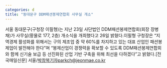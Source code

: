 ```yaml
---
categories: d
title: "동대문구 DDM패션봉제연합회 사무실 개소"
---
```

서울 동대문구(구청장 이필형)는 지난 23일 사단법인 DDM패션봉제연합회(회장 장병채)가 사무실(황물로 177, 2층) 개소식을 개최했다고 26일 밝혔다.이필형 구청장은 “지역경제 활성화를 위해서는 구의 제조업 중 약 60%를 차지하고 있는 대표 산업인 패션봉제업이 발전해야 한다”며 “봉제산업이 경쟁력을 확보할 수 있도록 DDM패션봉제연합회와 함께 신기술 보급 등 선진화된 산업 기반 구축을 위해 최선을 다하겠다”고 밝혔다.[전국매일신문] 서울/박창복기자parkch@jeonmae.co.kr